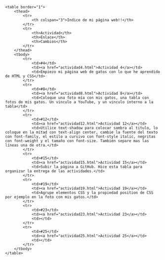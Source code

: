 <html>
<head>
	<title></title>
</head>
<body>

	<table border="1">
        <thead>
            <tr>
                <th colspan="3">Indice de mi página web!!</th>
            </tr>
            <tr>
                <th>Actividad</th>
                <th>Enlace</th>
                <th>Cambios</th>
            </tr>
        </thead>
        <tbody>
            <tr>
                <td>#4</td>
                <td><a href="actividad4.html">Actividad 4</a></td>
                <td>Empiezo mi página web de gatos con lo que he aprendido de HTML y CSS</td>
            </tr>
            <tr>
                <td>#8</td>
                <td><a href="actividad8.html">Actividad 8</a></td>
                <td>Coloque una foto mía con mis gatos, una tabla con fotos de mis gatos. Un vinculo a YouTube, y un vinculo interno a la tabla</td>
            </tr>
            <tr>
                <td>#12</td>
                <td><a href="actividad12.html">Actividad 12</a></td>
                <td>Utilice text-shadow para colocar sombra al titulo, lo coloque en la mitad con text-align center, cambie la fuente del texto con font-family, el estilo a cursivo con font-style italic, negritas con font-weight y el tamaño con font-size. También separe mas las líneas una de otra.</td>
            </tr>
            <tr>
                <td>#15</td>
                <td><a href="actividad15.html">Actividad 15</a></td>
                <td>Subir la página a GitHub. Hice esta tabla para organizar la entrega de las actividades.</td>
            </tr>
            <tr>
                <td>#19</td>
                <td><a href="actividad19.html">Actividad 19</a></td>
                <td>Agrupe elementos CSS y la propiedad position de CSS por ejemplo en la foto con mis gatos.</td>
            </tr>
            <tr>
                <td>#23</td>
                <td><a href="actividad23.html">Actividad 23</a></td>
                <td></td>
            </tr>
            <tr>
                <td>#25</td>
                <td><a href="actividad25.html">Actividad 25</a></td>
                <td></td>
            </tr>            
        </tbody>
    </table>

</body>
</html>
